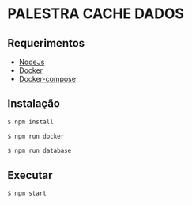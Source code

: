 # PALESTRA CACHE DADOS

## Requerimentos
* [NodeJs](https://nodejs.org/en/)
* [Docker](https://www.docker.com/)
* [Docker-compose](https://docs.docker.com/compose/install/)

## Instalação
```bash
$ npm install
```
```bash
$ npm run docker
```
```bash
$ npm run database
```

## Executar
```bash
$ npm start
```
